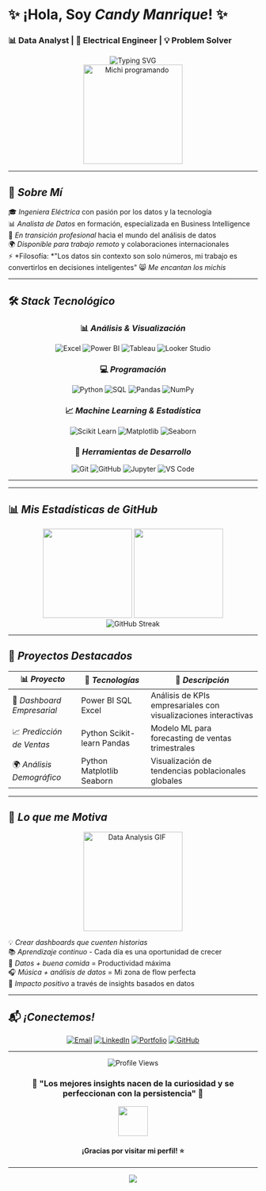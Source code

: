 # ✨  ¡Hola, Soy *Candy Manrique*! ✨ 
### 📊 Data Analyst | 🔌 Electrical Engineer | 💡 Problem Solver

<div align="center">
  
  <img src="https://readme-typing-svg.herokuapp.com?font=Fira+Code&size=22&pause=1000&color=2E86AB&center=true&vCenter=true&width=800&lines=✨+Hola,+soy+Candy+Manrique;📊+Transformo+datos+en+decisiones+inteligentes;⚡+De+ingeniera+eléctrica+a+analista+de+datos;📈+Visualizo+historias+con+datos;🐱+Fan+de+los+michis+y+el+análisis" alt="Typing SVG" />
</div>

<div align="center">
  <img src="https://media.giphy.com/media/JIX9t2j0ZTN9S/giphy.gif" width="200" alt="Michi programando"/>
</div>

---

## 🚀 *Sobre Mí*

🎓 *Ingeniera Eléctrica* con pasión por los datos y la tecnología  
📊 *Analista de Datos* en formación, especializada en Business Intelligence  
💼 *En transición profesional* hacia el mundo del análisis de datos  
🌍 *Disponible para trabajo remoto* y colaboraciones internacionales  
⚡ *Filosofía: *"Los datos sin contexto son solo números, mi trabajo es convertirlos en decisiones inteligentes"
😸 *Me encantan los michis*

---

## 🛠️ *Stack Tecnológico*

<div align="center">

### 📊 *Análisis & Visualización*
![Excel](https://img.shields.io/badge/Excel-217346?style=for-the-badge&logo=microsoft-excel&logoColor=white)
![Power BI](https://img.shields.io/badge/Power_BI-F2C811?style=for-the-badge&logo=powerbi&logoColor=black)
![Tableau](https://img.shields.io/badge/Tableau-E97627?style=for-the-badge&logo=Tableau&logoColor=white)
![Looker Studio](https://img.shields.io/badge/Looker_Studio-4285F4?style=for-the-badge&logo=google&logoColor=white)

### 💻 *Programación*
![Python](https://img.shields.io/badge/Python-FFD43B?style=for-the-badge&logo=python&logoColor=blue)
![SQL](https://img.shields.io/badge/SQL-336791?style=for-the-badge&logo=postgresql&logoColor=white)
![Pandas](https://img.shields.io/badge/Pandas-150458?style=for-the-badge&logo=pandas&logoColor=white)
![NumPy](https://img.shields.io/badge/NumPy-013243?style=for-the-badge&logo=numpy&logoColor=white)

### 📈 *Machine Learning & Estadística*
![Scikit Learn](https://img.shields.io/badge/Scikit_Learn-F7931E?style=for-the-badge&logo=scikit-learn&logoColor=white)
![Matplotlib](https://img.shields.io/badge/Matplotlib-11557c?style=for-the-badge&logo=python&logoColor=white)
![Seaborn](https://img.shields.io/badge/Seaborn-3776AB?style=for-the-badge&logo=python&logoColor=white)

### 🔧 *Herramientas de Desarrollo*
![Git](https://img.shields.io/badge/Git-F05032?style=for-the-badge&logo=git&logoColor=white)
![GitHub](https://img.shields.io/badge/GitHub-181717?style=for-the-badge&logo=github&logoColor=white)
![Jupyter](https://img.shields.io/badge/Jupyter-F37626?style=for-the-badge&logo=jupyter&logoColor=white)
![VS Code](https://img.shields.io/badge/VS_Code-007ACC?style=for-the-badge&logo=visual-studio-code&logoColor=white)

</div>

---
---

## 📊 *Mis Estadísticas de GitHub*

<div align="center">
  <img height="180em" src="https://github-readme-stats.vercel.app/api?username=cmanrique15&show_icons=true&theme=tokyonight&include_all_commits=true&count_private=true"/>
  <img height="180em" src="https://github-readme-stats.vercel.app/api/top-langs/?username=cmanrique15&layout=compact&langs_count=7&theme=tokyonight"/>
</div>

<div align="center">
  <img src="https://github-readme-streak-stats.herokuapp.com/?user=cmanrique15&theme=tokyonight" alt="GitHub Streak" />
</div>

---

## 🎯 *Proyectos Destacados*

<div align="center">

| 📊 *Proyecto* | 🔧 *Tecnologías* | 📝 *Descripción* |
|-----------------|---------------------|---------------------|
| 🏢 *Dashboard Empresarial* | Power BI SQL Excel | Análisis de KPIs empresariales con visualizaciones interactivas |
| 📈 *Predicción de Ventas* | Python Scikit-learn Pandas | Modelo ML para forecasting de ventas trimestrales |
| 🌍 *Análisis Demográfico* | Python Matplotlib Seaborn | Visualización de tendencias poblacionales globales |

</div>

---

## 🌟 *Lo que me Motiva*

<div align="center">
  <img src="https://media.giphy.com/media/xT9IgzoKnwFNmISR8I/giphy.gif" width="200" alt="Data Analysis GIF"/>
</div>

💡 *Crear dashboards que cuenten historias*  
📚 *Aprendizaje continuo* - Cada día es una oportunidad de crecer  
🍜 *Datos + buena comida* = Productividad máxima  
🎧 *Música + análisis de datos* = Mi zona de flow perfecta  
🌱 *Impacto positivo* a través de insights basados en datos

---

## 📬 *¡Conectemos!*

<div align="center">

[![Email](https://img.shields.io/badge/Email-D14836?style=for-the-badge&logo=gmail&logoColor=white)](mailto:cmanrique15@gmail.com)
[![LinkedIn](https://img.shields.io/badge/LinkedIn-0077B5?style=for-the-badge&logo=linkedin&logoColor=white)](https://linkedin.com/in/tu-perfil)
[![Portfolio](https://img.shields.io/badge/Portfolio-FF5722?style=for-the-badge&logo=firefox&logoColor=white)](https://tu-portfolio.com)
[![GitHub](https://img.shields.io/badge/GitHub-181717?style=for-the-badge&logo=github&logoColor=white)](https://github.com/tu-usuario)

</div>

---


<div align="center">
  <img src="https://komarev.com/ghpvc/?username=cmanrique15&color=blueviolet&style=for-the-badge" alt="Profile Views"/>
</div>

<div align="center">
  <h3>💫 "Los mejores insights nacen de la curiosidad y se perfeccionan con la persistencia" 💫</h3>
  <img src="https://media.giphy.com/media/LnQjpWaON8nhr21vNW/giphy.gif" width="60">
  <h4>¡Gracias por visitar mi perfil! ⭐</h4>
</div>

---

<div align="center">
  <img src="https://capsule-render.vercel.app/api?type=waving&color=gradient&customColorList=6,11,20&height=170&section=footer&text=Keep%20Analyzing!&fontSize=42&fontColor=fff&animation=twinkling&fontAlignY=72"/>
</div>
